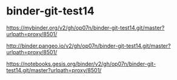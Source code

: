 # binder-git-test14

https://mybinder.org/v2/gh/op07n/binder-git-test14.git/master?urlpath=proxy/8501/

http://binder.pangeo.io/v2/gh/op07n/binder-git-test14.git/master?urlpath=proxy/8501/

https://notebooks.gesis.org/binder/v2/gh/op07n/binder-git-test14.git/master?urlpath=proxy/8501/
